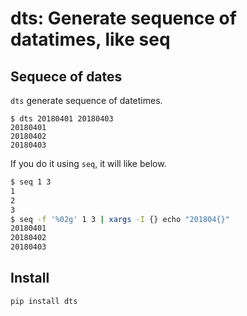 dts: Generate sequence of datatimes, like seq
=============================================

## Sequece of dates

`dts` generate sequence of datetimes. 

```
$ dts 20180401 20180403
20180401
20180402
20180403
```

If you do it using `seq`, it will like below.

```bash
$ seq 1 3
1
2
3
$ seq -f '%02g' 1 3 | xargs -I {} echo "201804{}"
20180401
20180402
20180403
```

## Install

```bash
pip install dts
```


## 
